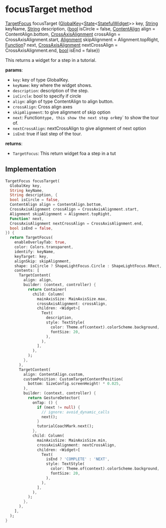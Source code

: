 


# focusTarget method








[TargetFocus](https://pub.dev/documentation/tutorial_coach_mark/1.2.9/tutorial_coach_mark/TargetFocus-class.html) focusTarget
([GlobalKey](https://api.flutter.dev/flutter/widgets/GlobalKey-class.html)&lt;[State](https://api.flutter.dev/flutter/widgets/State-class.html)&lt;[StatefulWidget](https://api.flutter.dev/flutter/widgets/StatefulWidget-class.html)>> key, [String](https://api.flutter.dev/flutter/dart-core/String-class.html) keyName, [String](https://api.flutter.dev/flutter/dart-core/String-class.html) description, \{[bool](https://api.flutter.dev/flutter/dart-core/bool-class.html) isCircle = false, [ContentAlign](https://pub.dev/documentation/tutorial_coach_mark/1.2.9/tutorial_coach_mark/ContentAlign.html) align = ContentAlign.bottom, [CrossAxisAlignment](https://api.flutter.dev/flutter/rendering/CrossAxisAlignment.html) crossAlign = CrossAxisAlignment.start, [Alignment](https://api.flutter.dev/flutter/painting/Alignment-class.html) skipAlignment = Alignment.topRight, [Function](https://api.flutter.dev/flutter/dart-core/Function-class.html)? next, [CrossAxisAlignment](https://api.flutter.dev/flutter/rendering/CrossAxisAlignment.html) nextCrossAlign = CrossAxisAlignment.end, [bool](https://api.flutter.dev/flutter/dart-core/bool-class.html) isEnd = false})





<p>This returns a widget for a step in a tutorial.</p>
<p><strong>params</strong>:</p>
<ul>
<li><code>key</code>: key of type GlobalKey.</li>
<li><code>keyName</code>: key where the widget shows.</li>
<li><code>description</code>: description of the step.</li>
<li><code>isCircle</code>: bool to specify if circle</li>
<li><code>align</code>: align of type ContentAlign to align button.</li>
<li><code>crossAlign</code>: Cross align axes</li>
<li><code>skipAlignment</code>: to give alignment of skip option</li>
<li><code>next</code>: Function<code>type, this show the next step or</code>key` to show the tour of.</li>
<li><code>nextCrossAlign</code>: nextCrossAlign to give alignment of next option</li>
<li><code>isEnd</code>: true if last step of the tour.</li>
</ul>
<p><strong>returns</strong>:</p>
<ul>
<li><code>TargetFocus</code>: This return widget foa a step in a tut</li>
</ul>



## Implementation

```dart
TargetFocus focusTarget(
  GlobalKey key,
  String keyName,
  String description, {
  bool isCircle = false,
  ContentAlign align = ContentAlign.bottom,
  CrossAxisAlignment crossAlign = CrossAxisAlignment.start,
  Alignment skipAlignment = Alignment.topRight,
  Function? next,
  CrossAxisAlignment nextCrossAlign = CrossAxisAlignment.end,
  bool isEnd = false,
}) {
  return TargetFocus(
    enableOverlayTab: true,
    color: Colors.transparent,
    identify: keyName,
    keyTarget: key,
    alignSkip: skipAlignment,
    shape: isCircle ? ShapeLightFocus.Circle : ShapeLightFocus.RRect,
    contents: [
      TargetContent(
        align: align,
        builder: (context, controller) {
          return Container(
            child: Column(
              mainAxisSize: MainAxisSize.max,
              crossAxisAlignment: crossAlign,
              children: <Widget>[
                Text(
                  description,
                  style: TextStyle(
                    color: Theme.of(context).colorScheme.background,
                    fontSize: 20,
                  ),
                ),
              ],
            ),
          );
        },
      ),
      TargetContent(
        align: ContentAlign.custom,
        customPosition: CustomTargetContentPosition(
          bottom: SizeConfig.screenHeight! * 0.025,
        ),
        builder: (context, controller) {
          return GestureDetector(
            onTap: () {
              if (next != null) {
                // ignore: avoid_dynamic_calls
                next();
              }
              tutorialCoachMark.next();
            },
            child: Column(
              mainAxisSize: MainAxisSize.min,
              crossAxisAlignment: nextCrossAlign,
              children: <Widget>[
                Text(
                  isEnd ? 'COMPLETE' : 'NEXT',
                  style: TextStyle(
                    color: Theme.of(context).colorScheme.background,
                    fontSize: 20,
                  ),
                ),
              ],
            ),
          );
        },
      ),
    ],
  );
}
```







